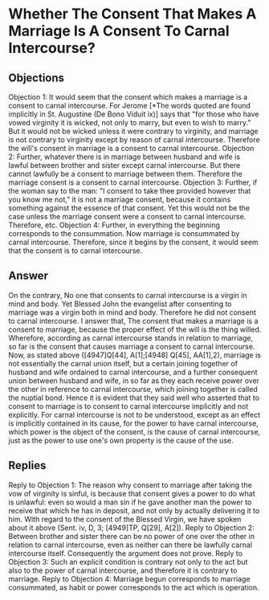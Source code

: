 # Whether The Consent That Makes A Marriage Is A Consent To Carnal Intercourse?
## Objections
Objection 1: It would seem that the consent which makes a marriage is a consent to carnal intercourse. For Jerome [*The words quoted are found implicitly in St. Augustine (De Bono Viduit ix)] says that "for those who have vowed virginity it is wicked, not only to marry, but even to wish to marry." But it would not be wicked unless it were contrary to virginity, and marriage is not contrary to virginity except by reason of carnal intercourse. Therefore the will's consent in marriage is a consent to carnal intercourse.
Objection 2: Further, whatever there is in marriage between husband and wife is lawful between brother and sister except carnal intercourse. But there cannot lawfully be a consent to marriage between them. Therefore the marriage consent is a consent to carnal intercourse.
Objection 3: Further, if the woman say to the man: "I consent to take thee provided however that you know me not," it is not a marriage consent, because it contains something against the essence of that consent. Yet this would not be the case unless the marriage consent were a consent to carnal intercourse. Therefore, etc.
Objection 4: Further, in everything the beginning corresponds to the consummation. Now marriage is consummated by carnal intercourse. Therefore, since it begins by the consent, it would seem that the consent is to carnal intercourse.
## Answer
On the contrary, No one that consents to carnal intercourse is a virgin in mind and body. Yet Blessed John the evangelist after consenting to marriage was a virgin both in mind and body. Therefore he did not consent to carnal intercourse.
I answer that, The consent that makes a marriage is a consent to marriage, because the proper effect of the will is the thing willed. Wherefore, according as carnal intercourse stands in relation to marriage, so far is the consent that causes marriage a consent to carnal intercourse. Now, as stated above ([4947]Q[44], A[1];[4948] Q[45], AA[1],2), marriage is not essentially the carnal union itself, but a certain joining together of husband and wife ordained to carnal intercourse, and a further consequent union between husband and wife, in so far as they each receive power over the other in reference to carnal intercourse, which joining together is called the nuptial bond. Hence it is evident that they said well who asserted that to consent to marriage is to consent to carnal intercourse implicitly and not explicitly. For carnal intercourse is not to be understood, except as an effect is implicitly contained in its cause, for the power to have carnal intercourse, which power is the object of the consent, is the cause of carnal intercourse, just as the power to use one's own property is the cause of the use.
## Replies
Reply to Objection 1: The reason why consent to marriage after taking the vow of virginity is sinful, is because that consent gives a power to do what is unlawful: even so would a man sin if he gave another man the power to receive that which he has in deposit, and not only by actually delivering it to him. With regard to the consent of the Blessed Virgin, we have spoken about it above (Sent. iv, D, 3; [4949]TP, Q[29], A[2]).
Reply to Objection 2: Between brother and sister there can be no power of one over the other in relation to carnal intercourse, even as neither can there be lawfully carnal intercourse itself. Consequently the argument does not prove.
Reply to Objection 3: Such an explicit condition is contrary not only to the act but also to the power of carnal intercourse, and therefore it is contrary to marriage.
Reply to Objection 4: Marriage begun corresponds to marriage consummated, as habit or power corresponds to the act which is operation.